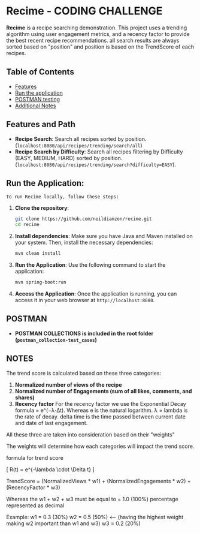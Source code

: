 # Recime - CODING CHALLENGE

**Recime** is a recipe searching demonstration. This project uses a trending algorithm using user engagement metrics, and a recency factor to provide the best recent recipe recommendations. all search results are always sorted based on "position" and position is based on the TrendScore of each recipes.

## Table of Contents

- [Features](#features)
- [Run the application](#Run-the-Application)
- [POSTMAN testing](#Postman)
- [Additional Notes](#Notes)

## Features and Path

- **Recipe Search**: Search all recipes sorted by position. (`localhost:8080/api/recipes/trending/search/all`)
- **Recipe Search by Difficulty**: Search all recipes filtering by Difficulty (EASY, MEDIUM, HARD) sorted by position. (`localhost:8080/api/recipes/trending/search?difficulty=EASY`).


## Run the Application:
    To run Recime locally, follow these steps:

1. **Clone the repository**:
    ```bash
    git clone https://github.com/neildiamzon/recime.git
    cd recime
    ```

2. **Install dependencies**:
    Make sure you have Java and Maven installed on your system. Then, install the necessary dependencies:

    ```bash
    mvn clean install
    ```
    
3. **Run the Application**:
    Use the following command to start the application:

    ```bash
    mvn spring-boot:run
    ```

4. **Access the Application**:
    Once the application is running, you can access it in your web browser at `http://localhost:8080`.


## POSTMAN

- **POSTMAN COLLECTIONS is included in the root folder (`postman_collection-test_cases`)**

## NOTES

The trend score is calculated based on these three categories:
1. **Normalized number of views of the recipe**
2. **Normalized number of Engagements (sum of all likes, comments, and shares)**
3. **Recency factor**
   For the recency factor we use the Exponential Decay formula = e^(−λ⋅Δt). Whereas e is the natural logarithm. λ = lambda is the rate of decay. delta time is the time passed between current date and date of last engagement.

All these three are taken into consideration based on their "weights" 

The weights will determine how each categories will impact the trend score.

formula for trend score


\[
R(t) = e^{-\lambda \cdot \Delta t}
\]

TrendScore = (NormalizedViews * w1) + (NormalizedEngagements * w2) + (RecencyFactor * w3)

Whereas the w1 + w2 + w3 must be equal to = 1.0 (100%) percentage represented as decimal

Example:
    w1 = 0.3 (30%) 
    w2 = 0.5 (50%) <-- (having the highest weight making w2 important than w1 and w3)
    w3 = 0.2 (20%)

    


  
